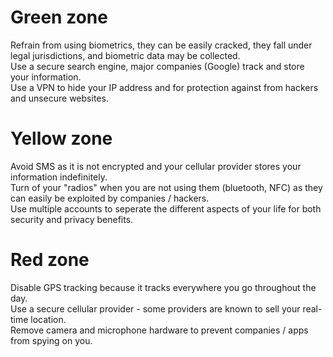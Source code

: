 # Green zone
Refrain from using biometrics, they can be easily cracked, they fall under legal jurisdictions, and biometric data may be collected.  
Use a secure search engine, major companies (Google) track and store your information.  
Use a VPN to hide your IP address and for protection against from hackers and unsecure websites.  

# Yellow zone
Avoid SMS as it is not encrypted and your cellular provider stores your information indefinitely.  
Turn of your "radios" when you are not using them (bluetooth, NFC) as they can easily be exploited by companies / hackers.  
Use multiple accounts to seperate the different aspects of your life for both security and privacy benefits.  

# Red zone
Disable GPS tracking because it tracks everywhere you go throughout the day.  
Use a secure cellular provider - some providers are known to sell your real-time location.  
Remove camera and microphone hardware to prevent companies / apps from spying on you. 
